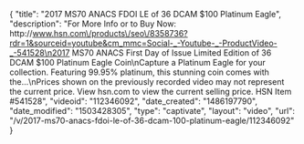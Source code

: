 {
    "title": "2017 MS70 ANACS FDOI LE of 36 DCAM $100 Platinum Eagle",
    "description": "For More Info or to Buy Now: http:\/\/www.hsn.com\/products\/seo\/8358736?rdr=1&sourceid=youtube&cm_mmc=Social-_-Youtube-_-ProductVideo-_-541528\n2017 MS70 ANACS First Day of Issue Limited Edition of 36 DCAM $100 Platinum Eagle Coin\nCapture a Platinum Eagle for your collection. Featuring 99.95% platinum, this stunning coin comes with the...\nPrices shown on the previously recorded video may not represent the current price.  View hsn.com to view the current selling price. HSN Item #541528",
    "videoid": "112346092",
    "date_created": "1486197790",
    "date_modified": "1503428305",
    "type": "captivate",
    "layout": "video",
    "url": "\/v\/2017-ms70-anacs-fdoi-le-of-36-dcam-100-platinum-eagle\/112346092"
}